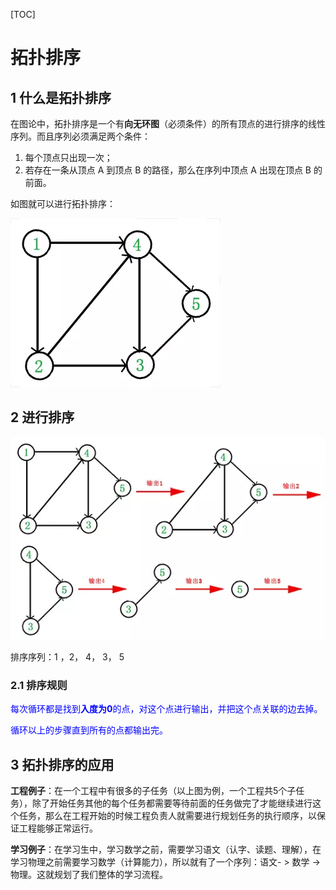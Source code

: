 [TOC]

# 拓扑排序

## 1 什么是拓扑排序

在图论中，拓扑排序是一个有**向无环图**（必须条件）的所有顶点的进行排序的线性序列。而且序列必须满足两个条件：

1. 每个顶点只出现一次；
2. 若存在一条从顶点 A 到顶点 B 的路径，那么在序列中顶点 A 出现在顶点 B 的前面。

如图就可以进行拓扑排序：

![拓扑排序示例](https://github.com/RunningHong/LearnNotes/blob/master/picture/%E6%8B%93%E6%89%91%E6%8E%92%E5%BA%8F%E7%A4%BA%E4%BE%8B.png?raw=true)

## 2 进行排序

![拓扑排序分步](https://github.com/RunningHong/LearnNotes/blob/master/picture/%E6%8B%93%E6%89%91%E6%8E%92%E5%BA%8F%E5%88%86%E6%AD%A5.png?raw=true)

排序序列：1 ，2， 4， 3， 5

### 2.1 排序规则

<font color="blue">每次循环都是找到**入度为0**的点，对这个点进行输出，并把这个点关联的边去掉。</font>

<font color="blue">循环以上的步骤直到所有的点都输出完。</font>

## 3 拓扑排序的应用

**工程例子**：在一个工程中有很多的子任务（以上图为例，一个工程共5个子任务），除了开始任务其他的每个任务都需要等待前面的任务做完了才能继续进行这个任务，那么在工程开始的时候工程负责人就需要进行规划任务的执行顺序，以保证工程能够正常运行。

**学习例子**：在学习生中，学习数学之前，需要学习语文（认字、读题、理解），在学习物理之前需要学习数学（计算能力），所以就有了一个序列：语文- > 数学 -> 物理。这就规划了我们整体的学习流程。

